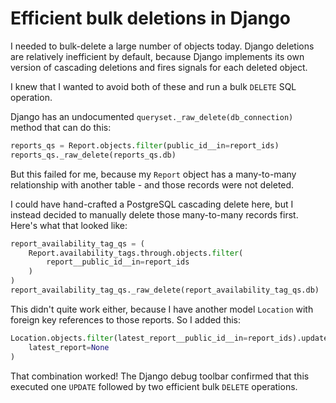 # Efficient bulk deletions in Django

I needed to bulk-delete a large number of objects today. Django deletions are relatively inefficient by default, because Django implements its own version of cascading deletions and fires signals for each deleted object.

I knew that I wanted to avoid both of these and run a bulk `DELETE` SQL operation.

Django has an undocumented `queryset._raw_delete(db_connection)` method that can do this:

```python
reports_qs = Report.objects.filter(public_id__in=report_ids)
reports_qs._raw_delete(reports_qs.db)
```
But this failed for me, because my `Report` object has a many-to-many relationship with another table - and those records were not deleted.

I could have hand-crafted a PostgreSQL cascading delete here, but I instead decided to manually delete those many-to-many records first. Here's what that looked like:

```python
report_availability_tag_qs = (
    Report.availability_tags.through.objects.filter(
        report__public_id__in=report_ids
    )
)
report_availability_tag_qs._raw_delete(report_availability_tag_qs.db)
```
This didn't quite work either, because I have another model `Location` with foreign key references to those reports. So I added this:
```python
Location.objects.filter(latest_report__public_id__in=report_ids).update(
    latest_report=None
)
```
That combination worked! The Django debug toolbar confirmed that this executed one `UPDATE` followed by two efficient bulk `DELETE` operations.
